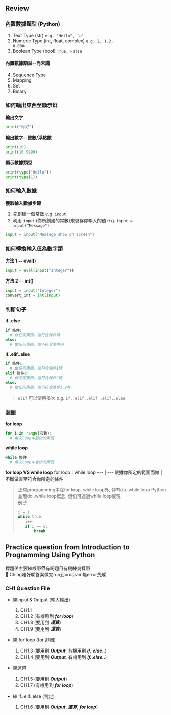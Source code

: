 ## Review
### 內置數據類型 (Python)
1. Text Type (str) <code>e.g. "Hello", 'a'</code>
2. Numeric Type (int, float, complex) <code>e.g. 1, 1.2, 0.008</code>
3. Boolean Type (bool) <code>True, False</code>
#### 內置數據類型--尚未講
4. Sequence Type 
5. Mapping
6. Set 
7. Binary 

### 如何輸出東西至顯示屏

<strong>輸出文字</strong>
```python
print("你好")
```
<strong>輸出數字--整數/浮點數</strong>
```python
print(10)
print(10.9999)
```
<strong>顯示數據類型</strong>
```python
print(type("Hello"))
print(type(1))
```

### 如何輸入數據

<strong>獲取輸入數據步驟</strong>
1. 先創建一個常數 e.g. <code>input</code>
2. 利用 <code>input</code> (你所創建的常數)來儲存你輸入的值 e.g. <code>input = input("Message")</code>

```python
input = input("Message show on screen")
```

### 如何轉換輸入值為數字類
<strong>方法 1 -- eval()</strong>
<br/>
```python
input = eval(input("Integer"))
```
<strong>方法 2 -- int()</strong>
<br/>
```python
input = input("Integer")
convert_int = int(input)
```

### 判斷句子
<strong>if..else</strong>
```python
if 條件:
  # 做仼何東西，當符合條件時
else:
  # 做仼何東西，當不符合條件時
```

<strong>if..elif..else</strong>
```python
if 條件1:
  # 做仼何東西，當符合條件1時
elif 條件2:
  # 做仼何東西，當符合條件2時
else:
  # 做仼何東西，當不符合條件1,2時
```
> <code>elif</code> 可以使用多次 e.g. <code>if..elif..elif..elif..else</code>

### 迴圈
<strong>for loop</strong>
```python
for i in range(次數):
  # 每次loop中要做的東西
```
<strong>while loop</strong>
```python
while 條件:
  # 每次loop中會做的東西
```
<strong>for loop VS while loop</strong>
for loop | while loop
--- | ---
跟據你所定的範圍而做 | 不斷做直至符合你所定的條件

> 正常programming中除for loop, while loop外, 仲有do..while loop
> Python並無do..while loop概念, 但仍可透過while loop實現 <br/>
> **例子**
> ```python
> i = 1
> while true:
>    i++
>    if i == 5:
>        break
> ```
## Practice question from Introduction to Programming Using Python
標題係主要練嘅嘢**但**有啲題目有機練幾樣嘢<br/>
&#x1F534; Ching唔好睇答案做完run到program無error先睇


### CH1 Question File
* 練Input & Output (輸入輸出)
  1. CH1.1
  2. CH1.2 (有機用到 ***for loop***)
  3. CH1.8 (要用到 ***運算***)
  4. CH1.9 (要用到 ***運算***)

* 練 for loop (for 迴圈)
  1. CH1.3 (要用到 ***Output***, 有機用到 ***if..else..***)
  2. CH1.4 (要用到 ***Output***, 有機用到 ***if..else..***)

* 練運算
  1. CH1.5 (要用到 ***Output***)
  2. CH1.7 (有機用到 ***for loop***)

* 練 if..elif..else (判定)
  1. CH1.6 (要用到 ***Output***, ***運算***, ***for loop***)
